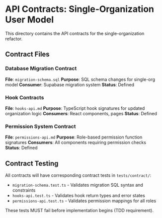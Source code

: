 # API Contracts: Single-Organization User Model

This directory contains the API contracts for the single-organization refactor.

## Contract Files

### Database Migration Contract
**File**: `migration-schema.sql`
**Purpose**: SQL schema changes for single-org model
**Consumer**: Supabase migration system
**Status**: Defined

### Hook Contracts
**File**: `hooks-api.md`
**Purpose**: TypeScript hook signatures for updated organization logic
**Consumers**: React components, pages
**Status**: Defined

### Permission System Contract
**File**: `permissions-api.md`
**Purpose**: Role-based permission function signatures
**Consumers**: All components requiring permission checks
**Status**: Defined

## Contract Testing

All contracts will have corresponding contract tests in `tests/contract/`:
- `migration-schema.test.ts` - Validates migration SQL syntax and constraints
- `hooks-api.test.ts` - Validates hook return types and error states
- `permissions-api.test.ts` - Validates permission mappings for all roles

These tests MUST fail before implementation begins (TDD requirement).
